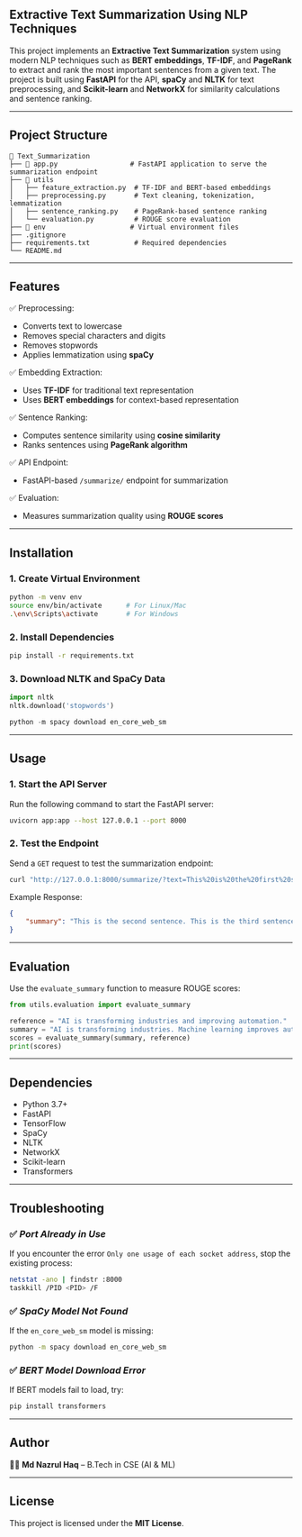 ## **Extractive Text Summarization Using NLP Techniques**  

This project implements an **Extractive Text Summarization** system using modern NLP techniques such as **BERT embeddings**, **TF-IDF**, and **PageRank** to extract and rank the most important sentences from a given text. The project is built using **FastAPI** for the API, **spaCy** and **NLTK** for text preprocessing, and **Scikit-learn** and **NetworkX** for similarity calculations and sentence ranking.  

---

## **Project Structure**  
```
📂 Text_Summarization
├── 📂 app.py                  # FastAPI application to serve the summarization endpoint
├── 📂 utils
│   ├── feature_extraction.py  # TF-IDF and BERT-based embeddings
│   ├── preprocessing.py       # Text cleaning, tokenization, lemmatization
│   ├── sentence_ranking.py    # PageRank-based sentence ranking
│   └── evaluation.py          # ROUGE score evaluation
├── 📂 env                     # Virtual environment files
├── .gitignore
├── requirements.txt           # Required dependencies
└── README.md
```

---

## **Features**  
✅ Preprocessing:  
- Converts text to lowercase  
- Removes special characters and digits  
- Removes stopwords  
- Applies lemmatization using **spaCy**  

✅ Embedding Extraction:  
- Uses **TF-IDF** for traditional text representation  
- Uses **BERT embeddings** for context-based representation  

✅ Sentence Ranking:  
- Computes sentence similarity using **cosine similarity**  
- Ranks sentences using **PageRank algorithm**  

✅ API Endpoint:  
- FastAPI-based `/summarize/` endpoint for summarization  

✅ Evaluation:  
- Measures summarization quality using **ROUGE scores**  

---

## **Installation**  

### **1. Create Virtual Environment**
```bash
python -m venv env
source env/bin/activate      # For Linux/Mac
.\env\Scripts\activate       # For Windows
```

### **2. Install Dependencies**
```bash
pip install -r requirements.txt
```

### **3. Download NLTK and SpaCy Data**
```python
import nltk
nltk.download('stopwords')

python -m spacy download en_core_web_sm
```

---

## **Usage**  

### **1. Start the API Server**  
Run the following command to start the FastAPI server:  
```bash
uvicorn app:app --host 127.0.0.1 --port 8000
```

### **2. Test the Endpoint**  
Send a `GET` request to test the summarization endpoint:  
```bash
curl "http://127.0.0.1:8000/summarize/?text=This%20is%20the%20first%20sentence.%20This%20is%20the%20second%20sentence.%20This%20is%20the%20third%20sentence."
```
Example Response:  
```json
{
    "summary": "This is the second sentence. This is the third sentence. This is the first sentence."
}
```

---

## **Evaluation**  
Use the `evaluate_summary` function to measure ROUGE scores:  
```python
from utils.evaluation import evaluate_summary

reference = "AI is transforming industries and improving automation."
summary = "AI is transforming industries. Machine learning improves automation."
scores = evaluate_summary(summary, reference)
print(scores)
```

---

## **Dependencies**  
- Python 3.7+  
- FastAPI  
- TensorFlow  
- SpaCy  
- NLTK  
- NetworkX  
- Scikit-learn  
- Transformers  

---

## **Troubleshooting**  
### ✅ *Port Already in Use*  
If you encounter the error `Only one usage of each socket address`, stop the existing process:  
```bash
netstat -ano | findstr :8000
taskkill /PID <PID> /F
```

### ✅ *SpaCy Model Not Found*  
If the `en_core_web_sm` model is missing:  
```bash
python -m spacy download en_core_web_sm
```

### ✅ *BERT Model Download Error*  
If BERT models fail to load, try:  
```bash
pip install transformers
```

---

## **Author**  
👨‍💻 **Md Nazrul Haq** – B.Tech in CSE (AI & ML)  

---

## **License**  
This project is licensed under the **MIT License**.